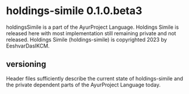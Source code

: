 <!--
Created by EeshvarDasIKCM on 8/8/2023.
Copyright 2023 EeshvarDasIKCM (Erik Douglas Ward, eeshvardasikcm, Eeshvar Das)
-->
# holdings-simile 0.1.0.beta3
holdingsSimile is a part of the AyurProject Language. Holdings Simile is released here with most implementation still remaining private and not released. Holdings Simile (holdings-simile) is copyrighted 2023 by EeshvarDasIKCM.
## versioning
Header files sufficiently describe the current state of holdings-simile and the private dependent parts of the AyurProject Language today.